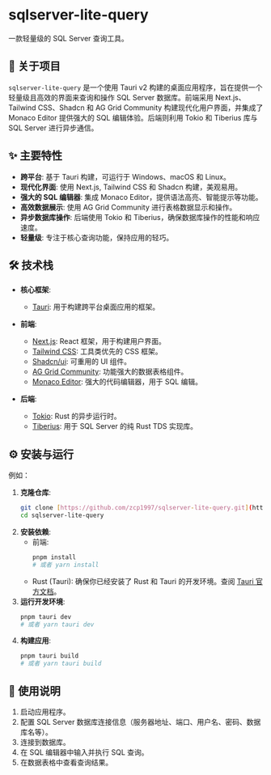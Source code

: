 # sqlserver-lite-query

一款轻量级的 SQL Server 查询工具。

## 🚀 关于项目

`sqlserver-lite-query` 是一个使用 Tauri v2 构建的桌面应用程序，旨在提供一个轻量级且高效的界面来查询和操作 SQL Server 数据库。前端采用 Next.js、Tailwind CSS、Shadcn 和 AG Grid Community 构建现代化用户界面，并集成了 Monaco Editor 提供强大的 SQL 编辑体验。后端则利用 Tokio 和 Tiberius 库与 SQL Server 进行异步通信。

## ✨ 主要特性

* **跨平台**: 基于 Tauri 构建，可运行于 Windows、macOS 和 Linux。
* **现代化界面**: 使用 Next.js, Tailwind CSS 和 Shadcn 构建，美观易用。
* **强大的 SQL 编辑器**: 集成 Monaco Editor，提供语法高亮、智能提示等功能。
* **高效数据展示**: 使用 AG Grid Community 进行表格数据显示和操作。
* **异步数据库操作**: 后端使用 Tokio 和 Tiberius，确保数据库操作的性能和响应速度。
* **轻量级**: 专注于核心查询功能，保持应用的轻巧。

## 🛠️ 技术栈

* **核心框架**:
    * [Tauri](https://tauri.app/): 用于构建跨平台桌面应用的框架。

* **前端**:
    * [Next.js](https://nextjs.org/): React 框架，用于构建用户界面。
    * [Tailwind CSS](https://tailwindcss.com/): 工具类优先的 CSS 框架。
    * [Shadcn/ui](https://ui.shadcn.com/): 可重用的 UI 组件。
    * [AG Grid Community](https://www.ag-grid.com/community-edition/): 功能强大的数据表格组件。
    * [Monaco Editor](https://microsoft.github.io/monaco-editor/): 强大的代码编辑器，用于 SQL 编辑。

* **后端**:
    * [Tokio](https://tokio.rs/): Rust 的异步运行时。
    * [Tiberius](https://github.com/prisma/tiberius): 用于 SQL Server 的纯 Rust TDS 实现库。

## ⚙️ 安装与运行

例如：

1.  **克隆仓库**:
    ```bash
    git clone [https://github.com/zcp1997/sqlserver-lite-query.git](https://github.com/zcp1997/sqlserver-lite-query.git)
    cd sqlserver-lite-query
    ```
2.  **安装依赖**:
    * 前端:
        ```bash
        pnpm install
        # 或者 yarn install
        ```
    * Rust (Tauri): 确保你已经安装了 Rust 和 Tauri 的开发环境。查阅 [Tauri 官方文档](https://tauri.app/v1/guides/getting-started/prerequisites)。
3.  **运行开发环境**:
    ```bash
    pnpm tauri dev
    # 或者 yarn tauri dev
    ```
4.  **构建应用**:
    ```bash
    pnpm tauri build
    # 或者 yarn tauri build
    ```

## 📖 使用说明

1.  启动应用程序。
2.  配置 SQL Server 数据库连接信息（服务器地址、端口、用户名、密码、数据库名等）。
3.  连接到数据库。
4.  在 SQL 编辑器中输入并执行 SQL 查询。
5.  在数据表格中查看查询结果。